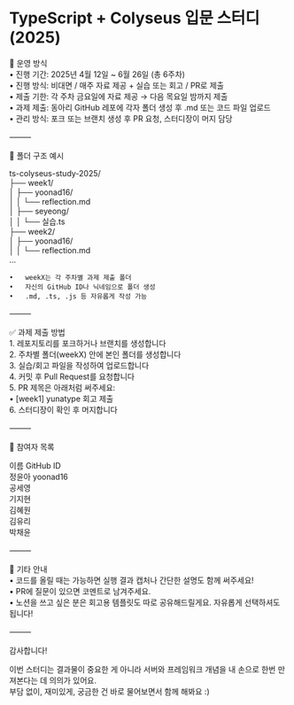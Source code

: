 # TypeScript + Colyseus 입문 스터디 (2025)

📌 운영 방식   
	•	진행 기간: 2025년 4월 12일 ~ 6월 26일 (총 6주차)   
	•	진행 방식: 비대면 / 매주 자료 제공 + 실습 또는 회고 / PR로 제출   
	•	제출 기한: 각 주차 금요일에 자료 제공 → 다음 목요일 밤까지 제출   
	•	과제 제출: 동아리 GitHub 레포에 각자 폴더 생성 후 .md 또는 코드 파일 업로드   
	•	관리 방식: 포크 또는 브랜치 생성 후 PR 요청, 스터디장이 머지 담당   

⸻

📁 폴더 구조 예시

ts-colyseus-study-2025/   
├── week1/   
│   ├── yoonad16/   
│   │   └── reflection.md   
│   ├── seyeong/   
│   │   └── 실습.ts   
├── week2/   
│   ├── yoonad16/   
│   │   └── reflection.md   
...   

	•	weekX는 각 주차별 과제 제출 폴더
	•	자신의 GitHub ID나 닉네임으로 폴더 생성
	•	.md, .ts, .js 등 자유롭게 작성 가능

⸻

✅ 과제 제출 방법   
	1.	레포지토리를 포크하거나 브랜치를 생성합니다   
	2.	주차별 폴더(weekX) 안에 본인 폴더를 생성합니다   
	3.	실습/회고 파일을 작성하여 업로드합니다   
	4.	커밋 후 Pull Request를 요청합니다   
	5.	PR 제목은 아래처럼 써주세요:   
	    •	[week1] yunatype 회고 제출   
	6.	스터디장이 확인 후 머지합니다   

⸻

🧩 참여자 목록   

이름 GitHub ID   
정윤아 yoonad16   
공세영   
기지현   
김혜원   
김유리   
박채윤   

⸻

🧾 기타 안내   
	•	코드를 올릴 때는 가능하면 실행 결과 캡처나 간단한 설명도 함께 써주세요!   
	•	PR에 질문이 있으면 코멘트로 남겨주세요.   
	•	노션을 쓰고 싶은 분은 회고용 템플릿도 따로 공유해드릴게요. 자유롭게 선택하셔도 됩니다!   

⸻

감사합니다!   

이번 스터디는 결과물이 중요한 게 아니라 서버와 프레임워크 개념을 내 손으로 한번 만져본다는 데 의의가 있어요.   
부담 없이, 재미있게, 궁금한 건 바로 물어보면서 함께 해봐요 :)   
